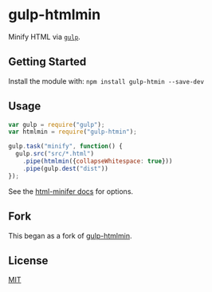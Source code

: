 # gulp-htmlmin

Minify HTML via <a href="https://github.com/gulpjs/gulp/">`gulp`</a>.

## Getting Started
Install the module with: `npm install gulp-htmin --save-dev`

## Usage

```js
var gulp = require("gulp");
var htmlmin = require("gulp-htmin");

gulp.task("minify", function() {
  gulp.src("src/*.html")
    .pipe(htmlmin({collapseWhitespace: true}))
    .pipe(gulp.dest("dist"))
});
```

See the <a href="https://github.com/kangax/html-minifier">html-minifer docs</a> for options.

## Fork

This began as a fork of <a href="https://github.com/jonschlinkert/gulp-htmlmin">gulp-htmlmin</a>.

## License
<a href="http://nate.mit-license.org/">MIT</a>
